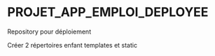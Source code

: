 # PROJET_APP_EMPLOI_DEPLOYEE
Repository pour déploiement

Créer 2 répertoires enfant templates et static
